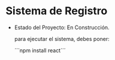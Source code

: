 <h1> Sistema de Registro </h1>


- Estado del Proyecto: En Construcción.

  para ejecutar el sistema, debes poner:

  ´´´npm install react´´´
